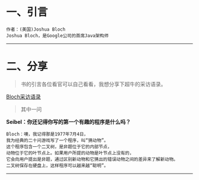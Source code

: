 # 一、引言
```
作者：(美国)Joshua Bloch 
Joshua Bloch，是Google公司的首席Java架构师
```
***
# 二、分享
>书的引言各位看官可以自己看看，我想分享下超牛的采访语录。

[Bloch采访语录](http://blog.sina.com.cn/s/blog_61f4999d0100nl59.html)

> 其中一问

**Seibel：你还记得你写的第一个有趣的程序是什么吗？**
```
Bloch：噢，我记得那是1977年7月4日，
我为经典的二十问游戏写了一个程序，叫“猜动物”。
这个程序包含一个二叉树，是非题位于它的内部节点，
动物位于它的叶节点上。如果用户所提的动物是叶节点上没有的，
它会向用户提出是非题，通过区别新动物和它猜出的错误动物之间的差异来了解新动物。
二叉树保存在硬盘上，这样程序可以越来越“聪明”。
```
***
